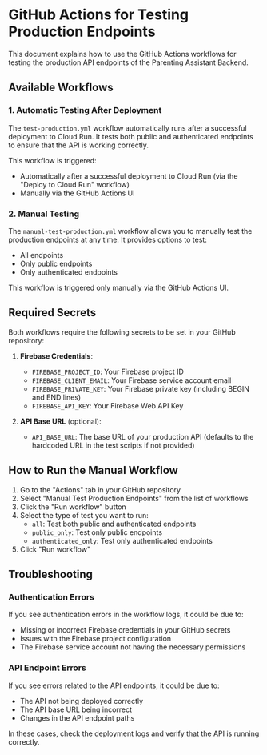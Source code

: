 # GitHub Actions for Testing Production Endpoints

This document explains how to use the GitHub Actions workflows for testing the production API endpoints of the Parenting Assistant Backend.

## Available Workflows

### 1. Automatic Testing After Deployment

The `test-production.yml` workflow automatically runs after a successful deployment to Cloud Run. It tests both public and authenticated endpoints to ensure that the API is working correctly.

This workflow is triggered:

- Automatically after a successful deployment to Cloud Run (via the "Deploy to Cloud Run" workflow)
- Manually via the GitHub Actions UI

### 2. Manual Testing

The `manual-test-production.yml` workflow allows you to manually test the production endpoints at any time. It provides options to test:

- All endpoints
- Only public endpoints
- Only authenticated endpoints

This workflow is triggered only manually via the GitHub Actions UI.

## Required Secrets

Both workflows require the following secrets to be set in your GitHub repository:

1. **Firebase Credentials**:

   - `FIREBASE_PROJECT_ID`: Your Firebase project ID
   - `FIREBASE_CLIENT_EMAIL`: Your Firebase service account email
   - `FIREBASE_PRIVATE_KEY`: Your Firebase private key (including BEGIN and END lines)
   - `FIREBASE_API_KEY`: Your Firebase Web API Key

2. **API Base URL** (optional):
   - `API_BASE_URL`: The base URL of your production API (defaults to the hardcoded URL in the test scripts if not provided)

## How to Run the Manual Workflow

1. Go to the "Actions" tab in your GitHub repository
2. Select "Manual Test Production Endpoints" from the list of workflows
3. Click the "Run workflow" button
4. Select the type of test you want to run:
   - `all`: Test both public and authenticated endpoints
   - `public_only`: Test only public endpoints
   - `authenticated_only`: Test only authenticated endpoints
5. Click "Run workflow"

## Troubleshooting

### Authentication Errors

If you see authentication errors in the workflow logs, it could be due to:

- Missing or incorrect Firebase credentials in your GitHub secrets
- Issues with the Firebase project configuration
- The Firebase service account not having the necessary permissions

### API Endpoint Errors

If you see errors related to the API endpoints, it could be due to:

- The API not being deployed correctly
- The API base URL being incorrect
- Changes in the API endpoint paths

In these cases, check the deployment logs and verify that the API is running correctly.
